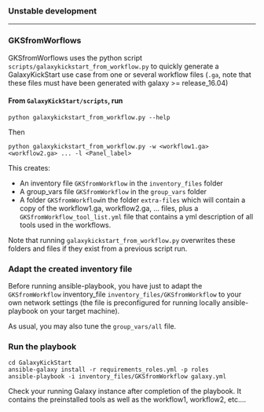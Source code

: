### Unstable development

------------
### GKSfromWorflows

GKSfromWorflows uses the python script `scripts/galaxykickstart_from_workflow.py` to quickly
generate a GalaxyKickStart use case from one or several workflow files (`.ga`, note that
these files must have been generated with galaxy >= release_16.04)

#### From `GalaxyKickStart/scripts`, run

```
python galaxykickstart_from_workflow.py --help
```

Then

```
python galaxykickstart_from_workflow.py -w <workflow1.ga> <workflow2.ga> ... -l <Panel_label>
```

This creates:

- An inventory file `GKSfromWorkflow` in the `inventory_files` folder
- A group_vars file `GKSfromWorkflow` in the `group_vars` folder
- A folder `GKSfromWorkflow`in the folder `extra-files` which will contain a copy of the
workflow1.ga, workflow2.ga, ... files, plus a `GKSfromWorkflow_tool_list.yml` file that
contains a yml description of all tools used in the workflows.

Note that running `galaxykickstart_from_workflow.py` overwrites these folders and files if
they exist from a previous script run.

### Adapt the created inventory file

Before running ansible-playbook, you have just to adapt the `GKSfromWorkflow` inventory_file `inventory_files/GKSfromWorkflow` to your own network settings (the file is preconfigured for running locally ansible-playbook on your target machine).

As usual, you may also tune the `group_vars/all` file.

### Run the playbook

```
cd GalaxyKickStart
ansible-galaxy install -r requirements_roles.yml -p roles
ansible-playbook -i inventory_files/GKSfromWorkflow galaxy.yml
```

Check your running Galaxy instance after completion of the playbook. It contains the preinstalled tools as well as the workflow1, workflow2, etc....
